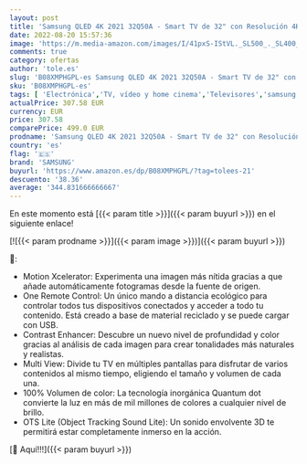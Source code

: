 ```yaml
---
layout: post
title: 'Samsung QLED 4K 2021 32Q50A - Smart TV de 32" con Resolución 4K UHD  HDR10+  Contrast Enhancer  OTS Lite  Multi View  Motion Xcelerator y Alexa Integrada  Color Negro'
date: 2022-08-20 15:57:36
image: 'https://m.media-amazon.com/images/I/41pxS-IStVL._SL500_._SL400_.jpg'
comments: true
category: ofertas
author: 'tole.es'
slug: 'B08XMPHGPL-es Samsung QLED 4K 2021 32Q50A - Smart TV de 32" con...'
sku: 'B08XMPHGPL-es'
tags: [ 'Electrónica','TV, vídeo y home cinema','Televisores','samsung','smart','tv','🇪🇸', ]
actualPrice: 307.58 EUR
currency: EUR
price: 307.58
comparePrice: 499.0 EUR
prodname: 'Samsung QLED 4K 2021 32Q50A - Smart TV de 32" con Resolución 4K UHD  HDR10+  Contrast Enhancer  OTS Lite  Multi View  Motion Xcelerator y Alexa Integrada  Color Negro'
country: 'es'
flag: '🇪🇸'
brand: 'SAMSUNG'
buyurl: 'https://www.amazon.es/dp/B08XMPHGPL/?tag=tolees-21'
descuento: '38.36'
average: '344.831666666667'
---
```


En este momento está [{{< param title >}}]({{< param buyurl >}}) en el siguiente enlace!

[![{{< param prodname >}}]({{< param image >}})]({{< param buyurl >}})

🔎:

- Motion Xcelerator: Experimenta una imagen más nítida gracias a que añade automáticamente fotogramas desde la fuente de origen.
- One Remote Control: Un único mando a distancia ecológico para controlar todos tus dispositivos conectados y acceder a todo tu contenido. Está creado a base de material reciclado y se puede cargar con USB.
- Contrast Enhancer: Descubre un nuevo nivel de profundidad y color gracias al análisis de cada imagen para crear tonalidades más naturales y realistas.
- Multi View: Divide tu TV en múltiples pantallas para disfrutar de varios contenidos al mismo tiempo, eligiendo el tamaño y volumen de cada una.
- 100% Volumen de color: La tecnología inorgánica Quantum dot convierte la luz en más de mil millones de colores a cualquier nivel de brillo.
- OTS Lite (Object Tracking Sound Lite): Un sonido envolvente 3D te permitirá estar completamente inmerso en la acción.

[🛒 Aquí!!!]({{< param buyurl >}})
